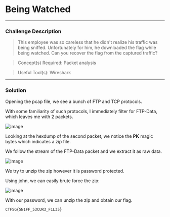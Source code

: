 # Being Watched

---

### Challenge Description

> This employee was so careless that he didn't realize his traffic was being sniffed. Unfortunately for him, he downloaded the flag while being watched. Can you recover the flag from the captured traffic?

> Concept(s) Required: Packet analysis

> Useful Tool(s): Wireshark

---

### Solution

Opening the pcap file, we see a bunch of FTP and TCP protocols.

With some familiarity of such protocols, I immediately filter for FTP-Data, which leaves me with 2 packets.

![image](https://user-images.githubusercontent.com/76640319/115980136-ecc99280-a5bc-11eb-9fd3-a59727e2ca09.png)

Looking at the hexdump of the second packet, we notice the **PK** magic bytes which indicates a zip file.

We follow the stream of the FTP-Data packet and we extract it as raw data.

![image](https://user-images.githubusercontent.com/76640319/115980242-b3455700-a5bd-11eb-9e2a-5a3924c1ef1a.png)

We try to unzip the zip however it is password protected. 

Using john, we can easily brute force the zip:

![image](https://user-images.githubusercontent.com/76640319/115980253-d112bc00-a5bd-11eb-8cbc-651a8f61aec4.png)

With our password, we can unzip the zip and obtain our flag.

```
CTFSG{5N1FF_53CUR3_F1L35}
```
